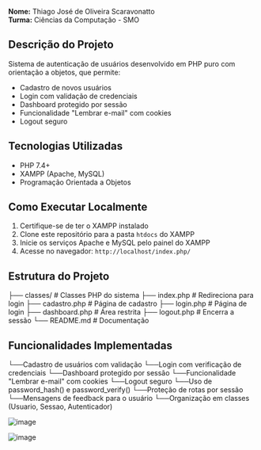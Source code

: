 **Nome:** Thiago José de Oliveira Scaravonatto   
**Turma:** Ciências da Computação - SMO  

## Descrição do Projeto

Sistema de autenticação de usuários desenvolvido em PHP puro com orientação a objetos, que permite:
- Cadastro de novos usuários
- Login com validação de credenciais
- Dashboard protegido por sessão
- Funcionalidade "Lembrar e-mail" com cookies
- Logout seguro

## Tecnologias Utilizadas

- PHP 7.4+
- XAMPP (Apache, MySQL)
- Programação Orientada a Objetos

## Como Executar Localmente

1. Certifique-se de ter o XAMPP instalado
2. Clone este repositório para a pasta `htdocs` do XAMPP
3. Inicie os serviços Apache e MySQL pelo painel do XAMPP
4. Acesse no navegador: `http://localhost/index.php/`

## Estrutura do Projeto
├── classes/ # Classes PHP do sistema
├── index.php # Redireciona para login
├── cadastro.php # Página de cadastro
├── login.php # Página de login
├── dashboard.php # Área restrita
├── logout.php # Encerra a sessão
└── README.md # Documentação

## Funcionalidades Implementadas

└──Cadastro de usuários com validação
└──Login com verificação de credenciais
└──Dashboard protegido por sessão
└──Funcionalidade "Lembrar e-mail" com cookies
└──Logout seguro
└──Uso de password_hash() e password_verify()
└──Proteção de rotas por sessão
└──Mensagens de feedback para o usuário
└──Organização em classes (Usuario, Sessao, Autenticador)

![image](https://github.com/user-attachments/assets/807da4de-f653-4b3c-85d4-a67bef74b236)

![image](https://github.com/user-attachments/assets/d69c507c-520c-45f9-b3a3-a5fa2dd376f5)
